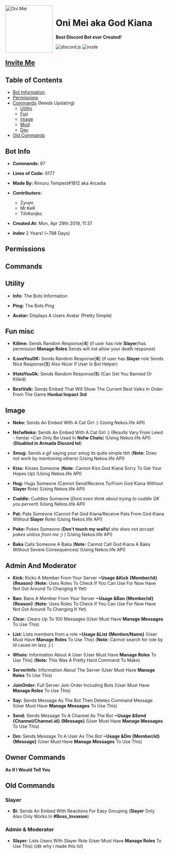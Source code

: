<img width="150" height="150" align="left" style="float: left; margin: 0 10px 0 0;" alt="Oni Mei" src="https://cdn.discordapp.com/avatars/572386055928414208/e0b1a6e2af411acde9d9bb1477f2c6f1.png?size=1024">  

# Oni Mei aka God Kiana
<b>Best Discord Bot ever Created!</b>

![discord.js](https://img.shields.io/badge/discord.js-v12.5.1-brightgreen.svg) ![node](https://img.shields.io/badge/MeiCommando-v0.0.1-brightgreen.svg)

## [Invite Me](https://discord.com/api/oauth2/authorize?client_id=572386055928414208&permissions=339078230&scope=bot%20applications.commands)

## Table of Contents
- [Bot Information](#bot-info)
- [Permissions](#permissions)
- [Commands](#commands) (Needs Updating)
	* [Utility](#utility)
	* [Fun](#fun-misc)
	* [Image](#image)
	* [Mod](#admin-and-moderator)
	* [Dev](#owner-commands)
- [Old Commands](#old-commands)

## Bot Info

- **Commands:** 87

- **Lines of Code:** 6177

- **Made By:** Rimuru Tempest#1812 aka Arcadia

- **Contributors:**
  * Zyram
  * Mr.KeK 
  * TihiKonjko

- **Created At:** Mon, Apr 29th 2019, 11:37

- **Indev** 2 Years! (~788 Days)

## Permissions

## Commands

## Utility
- **Info:** The Bots Information

- **Ping:** The Bots Ping

- **Avatar:** Displays A Users Avatar (Pretty Simple)

## Fun misc
- **Killme:** Sends Random Response[**4**] (if user has role **Slayer**/has permission **Manage Roles** Sends will not allow your death response)

- **ILoveYouGK:** Sends Random Response[**6**] (if user has **Slayer** role Sends Nice Response[**5**] Also Nicer If User Is Bot Helper)

- **IHateYouGk:** Sends Random Response[**5**] (Can Get You Banned Or Killed)

- **BestValk:** Sends Embed That Will Show The Current Best Valks In Order From The Game **Honkai Impact 3rd**

## Image
- **Neko:** Sends An Embed With A Cat Girl :) (Using Nekos.life API)

- **NsfwNeko:** Sends An Embed With A Cat Girl :) (Results Vary From Lewd - hentai ~Can Only Be Used In **Nsfw Chats**) (Using Nekos.life API) (**Disabled in Armada Discord lol**)

- **Smug:** Sends a gif saying your smug its quite simple tbh (**Note:** Does not work by mentioning others) (Using Nekos.life API)

- **Kiss:** Kisses Someone (**Note:** Cannot Kiss God Kiana Sorry To Get Your Hopes Up) (Using Nekos.life API)

- **Hug:** Hugs Someone (Cannot Send/Receive To/From God Kiana Without **Slayer** Role) (Using Nekos.life API)

- **Cuddle:** Cuddles Someone (*Dont even think about trying to cuddle GK you pervert*) (Using Nekos.life API)

- **Pat:** Pats Someone (Cannot Pat God Kiana/Receive Pats From God Kiana Without **Slayer** Role) (Using Nekos.life API)

- **Poke:** Pokes Someone (**Don't touch my waifu!** *she does not accept pokes unless from me* ;) ) (Using Nekos.life API)

- **Baka** Calls Someone A Baka (**Note:** Cannot Call God Kiana A Baka Without Severe Consequences) (Using Nekos.life API)


## Admin And Moderator
- **Kick:** Kicks A Member From Your Server **~Usage &Kick {Member/id} {Reason}** (**Note:** Uses Roles To Check If You Can Use For Now Have Not Got Around To Changing It Yet)

- **Ban:** Bans A Member From Your Server **~Usage &Ban {Member/id} {Reason}** (**Note:** Uses Roles To Check If You Can Use For Now Have Not Got Around To Changing It Yet)

- **Clear:** Clears Up To 100 Messages (User Must Have **Manage Messages** To Use This)

- **List:** Lists members from a role **~Usage &List {Mention/Name}** (User Must Have **Manage Roles** To Use This) (**Note:** Cannot search for role by Id cause im lazy ;) )

- **Whois:** Information About A User (User Must Have **Manage Roles** To Use This) (**Note:** This Was A Pretty Hard Command To Make)

- **ServerInfo:** Information About The Server (User Must Have **Manage Roles** To Use This)

- **JoinOrder:** Full Server Join Order Including Bots (User Must Have **Manage Roles** To Use This)

- **Say:** Sends Message As The Bot Then Deletes Command Message (User Must Have **Manage Messages** To Use This)

- **Send:** Sends Message To A Channel As The Bot **~Usage &Send {Channel/Channel.id} {Message}** (User Must Have **Manage Messages** To Use This)

- **Dm:** Sends Message To A User As The Bot **~Usage &Dm {Member/id} {Message}** (User Must Have **Manage Messages** To Use This)

## Owner Commands
**As If I Would Tell You**

## Old Commands

### Slayer
- **Bi:** Sends An Embed With Reactions For Easy Grouping (**Slayer** Only Also Only Works In **#Boss_Invasion**)

### Admin & Moderator

- **Slayer:** Lists Users With Slayer Role (User Must Have **Manage Roles** To Use This) (idk why i made this lol)
